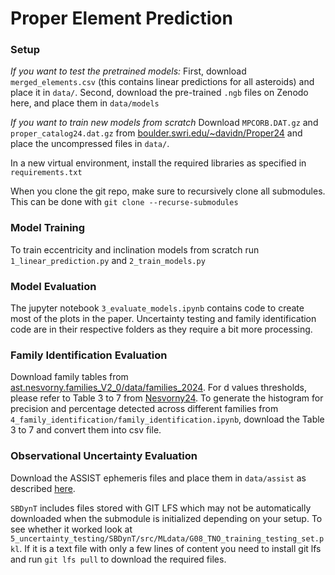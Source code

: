 # Proper Element Prediction

### Setup
*If you want to test the pretrained models:*
First, download `merged_elements.csv` (this contains linear predictions for all asteroids) and place it in `data/`. Second, download the pre-trained `.ngb` files on Zenodo here, and place them in `data/models`

*If you want to train new models from scratch*
Download `MPCORB.DAT.gz` and `proper_catalog24.dat.gz` from [boulder.swri.edu/~davidn/Proper24](https://www2.boulder.swri.edu/~davidn/Proper24/) and place the uncompressed files in `data/`.

In a new virtual environment, install the required libraries as specified in `requirements.txt`

When you clone the git repo, make sure to recursively clone all submodules. This can be done with `git clone --recurse-submodules`

### Model Training
To train eccentricity and inclination models from scratch run `1_linear_prediction.py` and `2_train_models.py`

### Model Evaluation
The jupyter notebook `3_evaluate_models.ipynb` contains code to create most of the plots in the paper. Uncertainty testing and family identification code are in their respective folders as they require a bit more processing.

### Family Identification Evaluation
Download family tables from [ast.nesvorny.families_V2_0/data/families_2024](https://sbnarchive.psi.edu/pds4/non_mission/ast.nesvorny.families_V2_0/data/families_2024/). For d values thresholds, please refer to Table 3 to 7 from [Nesvorny24](https://iopscience.iop.org/article/10.3847/1538-4365/ad675c). To generate the histogram for precision and percentage detected across different families from `4_family_identification/family_identification.ipynb`, download the Table 3 to 7 and convert them into csv file. 

### Observational Uncertainty Evaluation
Download the ASSIST ephemeris files and place them in `data/assist` as described [here](https://assist.readthedocs.io/en/latest/jupyter_examples/GettingStarted/).

`SBDynT` includes files stored with GIT LFS which may not be automatically downloaded when the submodule is initialized depending on your setup. To see whether it worked look at `5_uncertainty_testing/SBDynT/src/MLdata/G08_TNO_training_testing_set.pkl`. If it is a text file with only a few lines of content you need to install git lfs and run `git lfs pull` to download the required files.
